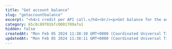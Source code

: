 ```yaml
---
title: "Get account balance"
slug: "getaccountbalance"
excerpt: "<h4>1 credit per API call.</h4><br/><p>Get balance for the account.</p>"
category: 65c0c89f01bfc0001709afa1
hidden: false
createdAt: "Mon Feb 05 2024 11:38:10 GMT+0000 (Coordinated Universal Time)"
updatedAt: "Mon Feb 05 2024 11:38:11 GMT+0000 (Coordinated Universal Time)"
---
```

